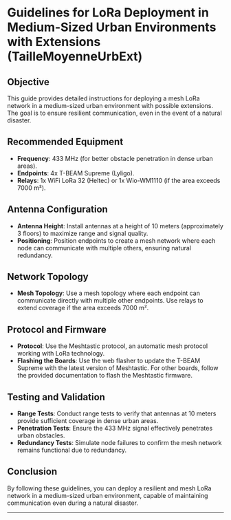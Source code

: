 # Guidelines for LoRa Deployment in Medium-Sized Urban Environments with Extensions (TailleMoyenneUrbExt)

## Objective

This guide provides detailed instructions for deploying a mesh LoRa network in a medium-sized urban environment with possible extensions. The goal is to ensure resilient communication, even in the event of a natural disaster.

## Recommended Equipment

- **Frequency**: 433 MHz (for better obstacle penetration in dense urban areas).
- **Endpoints**: 4x T-BEAM Supreme (Lyligo).
- **Relays**: 1x WiFi LoRa 32 (Heltec) or 1x Wio-WM1110 (if the area exceeds 7000 m²).

## Antenna Configuration

- **Antenna Height**: Install antennas at a height of 10 meters (approximately 3 floors) to maximize range and signal quality.
- **Positioning**: Position endpoints to create a mesh network where each node can communicate with multiple others, ensuring natural redundancy.

## Network Topology

- **Mesh Topology**: Use a mesh topology where each endpoint can communicate directly with multiple other endpoints. Use relays to extend coverage if the area exceeds 7000 m².

## Protocol and Firmware

- **Protocol**: Use the Meshtastic protocol, an automatic mesh protocol working with LoRa technology.
- **Flashing the Boards**: Use the web flasher to update the T-BEAM Supreme with the latest version of Meshtastic. For other boards, follow the provided documentation to flash the Meshtastic firmware.

## Testing and Validation

- **Range Tests**: Conduct range tests to verify that antennas at 10 meters provide sufficient coverage in dense urban areas.
- **Penetration Tests**: Ensure the 433 MHz signal effectively penetrates urban obstacles.
- **Redundancy Tests**: Simulate node failures to confirm the mesh network remains functional due to redundancy.

## Conclusion

By following these guidelines, you can deploy a resilient and mesh LoRa network in a medium-sized urban environment, capable of maintaining communication even during a natural disaster.

---